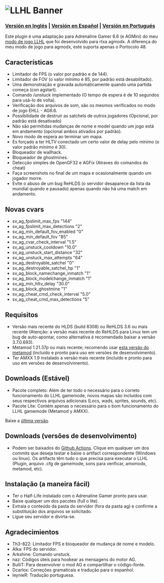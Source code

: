 # ![LLHL Banner](https://raw.githubusercontent.com/FlyingCat-X/llhl/master/LLHL_logo.png)
### [Versión en Inglés](https://github.com/FlyingCat-X/llhl/blob/master/README.md) | [Versión en Español](https://github.com/FlyingCat-X/llhl/blob/master/README_ES.md) | [Versión en Portugués](https://github.com/FlyingCat-X/llhl/blob/master/README_PT.md)
Este plugin é uma adaptação para Adrenaline Gamer 6.6 (e AGMini) do meu [modo de jogo LLHL](https://github.com/rtxa/agmodx/blob/master/valve/addons/amxmodx/scripting/agmodx_llhl.sma) que foi desenvolvido para rtxa agmodx. A diferença do meu modo de jogo para agmodx, este suporta apenas o Portocolo 48.

## Características
- Limitador de FPS (o valor por padrão e de 144).
- Limitador de FOV (o valor mínimo é 85, por padrão está desabilitado).
- Uma demonstração e gravada automaticamente quando uma partida começa (con agstart).
- Comando /unstuck implementado (O tempo de espera é de 10 segundos para usá-lo de volta).
- Verificação dos arquivos de som, são os mesmos verificados no modo de jogo EHLL - AG6.6.
- Possibilidade de destruir as satchels de outros jogadores (Opcional, por padrão está desativado)
- Não são permitidas mudanças de nome e model quando um jogo está em andamento (opcional ambos ativados por padrão).
- Novo modo de espera ao terminar um mapa.
- Es forçado a ter HLTV conectado um certo valor de delay pelo mínimo (o valor padrão mínimo é 30).
- Bloqueador de wallhack.
- Bloqueador de ghostmines.
- Detecção simples de OpenGF32 e AGFix (Atraves do comandos do cheat)
- Faça screenshots no final de um mapa e ocasionalmente quando um jogador morre.
- Evite o abuso de um bug ReHLDS (o servidor desaparece da lista da mundial quando e pausado)  apenas quando não há uma match em andamento.

## Novas cvars
- sv_ag_fpslimit_max_fps "144"
- sv_ag_fpslimit_max_detections "2"
- sv_ag_min_default_fov_enabled "0"
- sv_ag_min_default_fov "85"
- sv_ag_cvar_check_interval "1.5"
- sv_ag_unstuck_cooldown "10.0"
- sv_ag_unstuck_start_distance "32"
- sv_ag_unstuck_max_attempts "64"
- sv_ag_destroyable_satchel "0"
- sv_ag_destroyable_satchel_hp "1"
- sv_ag_block_namechange_inmatch "1"
- sv_ag_block_modelchange_inmatch "1"
- sv_ag_min_hltv_delay "30.0"
- sv_ag_block_ghostmine "1"
- sv_ag_cheat_cmd_check_interval "5.0"
- sv_ag_cheat_cmd_max_detections "5"

## Requisitos
- Versão mais recente do HLDS (build 8308) ou ReHLDS 3.6 ou mais recente (Atenção: a versão mais recente do ReHLDS para Linux tem um bug de auto-apontar, como alternativa é recomendado baixar a versão 3.7.0.693).
- Metamod 1.21.37p ou mais recente; recomendo usar [esta versão do metamod](https://github.com/Solokiller/Metamod-P-CMake/releases/tag/v1.21p39) (incluído e pronto para uso em versões de desenvolvimento).
- Ter AMXX 1.9 instalado a versão mais recente (incluído e pronto para uso em versões de desenvolvimento).

## Downloads (Estável)
- Pacote completo: Além de ter todo o necessário para o correto funcionamento do LLHL gamemode, novos mapas são incluídos com seus respectivos arquivos adicionais (Locs, wads, sprites, sounds, etc).
- Pacote Lite: Contém apenas o necessário para o bom funcionamento do LLHL gamemode (Metamod y AMXX).

Baixe a [última versão](https://github.com/FlyingCat-X/llhl/releases/).

## Downloads (versões de desenvolvimento)
- Podem ser baixados do [Github Actions](https://github.com/FlyingCat-X/llhl/actions). Clique em qualquer um dos commits que deseja testar e baixe o artifact correspondente (Windows ou linux). Os artifacts têm tudo o que precisa para executar o LLHL  (Plugin, arquivo .cfg de gamemode, sons para verificar, amxmodx, metamod, etc).

## Instalação (a maneira fácil)
- Ter o Half-Life instalado com o Adrenaline Gamer pronto para usar.
- Baixe qualquer um dos pacotes  (full o lite).
- Extraia o conteúdo da pasta do servidor (fora da pasta ag) e confirme a substituição dos arquivos se solicitado.
- Ligue seu servidor e divirta-se.

## Agradecimientos
- Th3-822: Limitador FPS e bloqueador de mudança de nome e modelo.
- Alka: FPS do servidor.
- Arkshine: Comando unstuck.
- naz: Códigos úteis para hookear as mensagens do motor AG.
- BulliT: Para desenvolver o mod AG e compartilhar o código-fonte.
- Dcarlox: Correções gramaticais e tradução para o espanhol.
- leynieR: Tradução portuguesa.